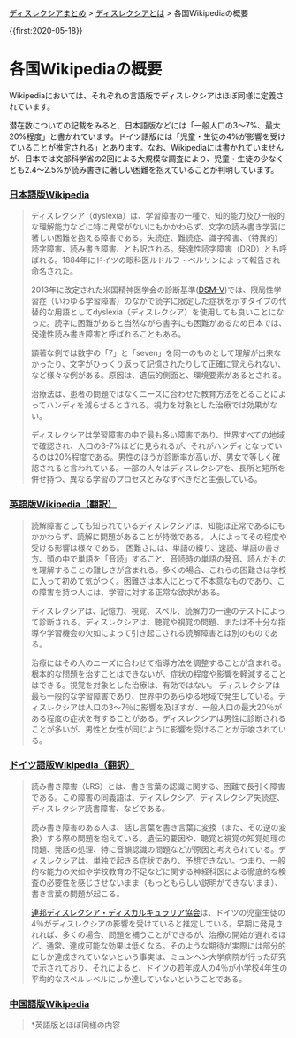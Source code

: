 <p class="breadcrumbs"><a href="../index.md">ディスレクシアまとめ</a> > <a href="index.md">ディスレクシアとは</a> > 各国Wikipediaの概要

{{first:2020-05-18}}

# 各国Wikipediaの概要
Wikipediaにおいては、それぞれの言語版でディスレクシアはほぼ同様に定義されています。

潜在数についての記載をみると、日本語版などには「一般人口の3～7%、最大20%程度」と書かれています。ドイツ語版には「児童・生徒の4%が影響を受けていることが推定される」とあります。なお、Wikipediaには書かれていませんが、日本では文部科学省の2回による大規模な調査により、児童・生徒の少なくとも2.4～2.5%が読み書きに著しい困難を抱えていることが判明しています。
### [日本語版Wikipedia](https://ja.wikipedia.org/wiki/%E3%83%87%E3%82%A3%E3%82%B9%E3%83%AC%E3%82%AF%E3%82%B7%E3%82%A2)
> ディスレクシア（dyslexia）は、学習障害の一種で、知的能力及び一般的な理解能力などに特に異常がないにもかかわらず、文字の読み書き学習に著しい困難を抱える障害である。失読症、難読症、識字障害、（特異的）読字障害、読み書き障害、とも訳される。発達性読字障害（DRD）とも呼ばれる。1884年にドイツの眼科医ルドルフ・ベルリンによって報告され命名された。
>
> 2013年に改定された米国精神医学会の診断基準([DSM-V](https://dsm.psychiatryonline.org/doi/book/10.1176/appi.books.9780890425596))では、限局性学習症（いわゆる学習障害）のなかで読字に限定した症状を示すタイプの代替的な用語としてdyslexia（ディスレクシア）を使用しても良いことになった。読字に困難があると当然ながら書字にも困難があるため日本では、発達性読み書き障害と呼ばれることもある。
>
> 顕著な例では数字の「7」と「seven」を同一のものとして理解が出来なかったり、文字がひっくり返って記憶されたりして正確に覚えられない、など様々な例がある。原因は、遺伝的側面と、環境要素があるとされる。
>
> 治療法は、患者の問題ではなくニーズに合わせた教育方法をとることによってハンディを減らせるとされる。視力を対象とした治療では効果がない。
>
> ディスレクシアは学習障害の中で最も多い障害であり、世界すべての地域で確認され、人口の3-7%ほどに見られるが、それがハンディとなっているのは20%程度である。男性のほうが診断率が高いが、男女で等しく確認されると言われている。一部の人々はディスレクシアを、長所と短所を併せ持つ、異なる学習のプロセスとみなすべきだと主張している。

### [英語版Wikipedia（翻訳）](https://en.wikipedia.org/wiki/Dyslexia)
> 読解障害としても知られているディスレクシアは、知能は正常であるにもかかわらず、読解に問題があることが特徴である。 人によってその程度や受ける影響は様々である。 困難さには、単語の綴り、速読、単語の書き方、頭の中で単語を「音読」すること、音読時の単語の発音、読んだものを理解することの難しさが含まれる。多くの場合、これらの困難さは学校に入って初めて気がつく。困難さは本人にとって不本意なものであり、この障害を持つ人には、学習に対する正常な欲求がある。
> 
> ディスレクシアは、記憶力、視覚、スペル、読解力の一連のテストによって診断される。ディスレクシアは、聴覚や視覚の問題、または不十分な指導や学習機会の欠如によって引き起こされる読解障害とは別のものである。
>
> 治療にはその人のニーズに合わせて指導方法を調整することが含まれる。 根本的な問題を治すことはできないが、症状の程度や影響を軽減することはできる。視覚を対象とした治療は、有効ではない。 ディスレクシアは最も一般的な学習障害であり、世界中のあらゆる地域で発生している。ディスレクシアは人口の3～7％に影響を及ぼすが、一般人口の最大20％がある程度の症状を有することがある。ディスレクシアは男性に診断されることが多いが、男性と女性が同じように影響を受けることが示唆されている。

### [ドイツ語版Wikipedia（翻訳）](https://de.wikipedia.org/wiki/Lese-_und_Rechtschreibst%C3%B6rung)
> 読み書き障害（LRS）とは、書き言葉の認識に関する、困難で長引く障害である。この障害の同義語は、ディスレクシア、ディスレクシア失読症、ディスレクシア読書障害、などである。
>
> 読み書き障害のある人は、話し言葉を書き言葉に変換（また、その逆の変換）する際の問題を抱えている。遺伝的要因や、聴覚と視覚の知覚処理の問題、発話の処理、特に音韻認識の問題などが原因と考えられている。ディスレクシアは、単独で起きる症状であり、予想できない。つまり、一般的な能力の欠如や学校教育の不足などに関する神経科医による徹底的な検査の必要性を感じさせないまま（もっともらしい説明ができないまま）、書き言葉の問題が起こる。
> 
> [連邦ディスレクシア・ディスカルキュラリア協会](https://www.bvl-legasthenie.de/)は、ドイツの児童生徒の4％がディスレクシアの影響を受けていると推定している。早期に発見されれば、多くの場合、問題を補うことができるが、治療の開始が遅れるほど、通常、達成可能な効果は低くなる。そのような期待が実際には部分的にしか達成されていないという事実は、ミュンヘン大学病院が行った研究で示されており、それによると、ドイツの若年成人の4％が小学校4年生の平均的なスペルレベルにしか達していないということである。

### [中国語版Wikipedia](https://zh.wikipedia.org/wiki/%E5%A4%B1%E8%AE%80%E7%97%87)
>*英語版とほぼ同様の内容
